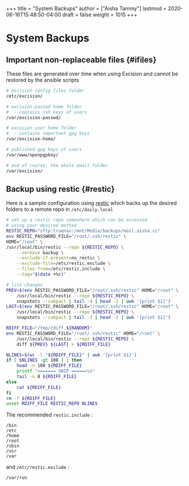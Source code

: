 +++
title = "System Backups"
author = ["Aisha Tammy"]
lastmod = 2020-06-16T15:48:50-04:00
draft = false
weight = 1015
+++

# System Backups

## Important non-replaceable files {#ifiles}

These files are generated over time when using Excision and cannot be restored by the ansible scripts

```sh
# excision config files folder
/etc/excision/

# excision-passwd home folder
#  - contains ssh keys of users
/var/excision-passwd/

# excision user home folder
#  - contains important gpg keys
/var/excision-home/

# published gpg keys of users
/var/www/openpgpkey/

# and of course, the whole email folder
/var/excision/
```

## Backup using restic {#restic}

Here is a sample configuration using [restic](https://restic.net/) which backs up the desired folders to a remote repo in `/etc/daily.local`

```sh
# set up a restic repo somewhere which can be accessed
# using your desired method
RESTIC_REPO="sftp:truenas:/mnt/Media/backups/mail.aisha.cc"
env RESTIC_PASSWORD_FILE="/root/.ssh/restic" \
HOME="/root" \
/usr/local/bin/restic --repo ${RESTIC_REPO} \
	--verbose backup \
	--exclude-if-present=no_restic \
	--exclude-file=/etc/restic.exclude \
	--files-from=/etc/restic.include \
	--tag="$(date +%c)"

# list changes
PREV=$(env RESTIC_PASSWORD_FILE="/root/.ssh/restic" HOME="/root" \
	/usr/local/bin/restic --repo ${RESTIC_REPO} \
	snapshots --compact | tail -4 | head -1 | awk '{print $1}')
LAST=$(env RESTIC_PASSWORD_FILE="/root/.ssh/restic" HOME="/root" \
	/usr/local/bin/restic --repo ${RESTIC_REPO} \
	snapshots --compact | tail -3 | head -1 | awk '{print $1}')

RDIFF_FILE="/tmp/rdiff.${RANDOM}"
env RESTIC_PASSWORD_FILE="/root/.ssh/restic" HOME="/root" \
	/usr/local/bin/restic --repo ${RESTIC_REPO} \
	diff ${PREV} ${LAST} > ${RDIFF_FILE}

NLINES=$(wc -l "${RDIFF_FILE}" | awk '{print $1}')
if [ $NLINES -gt 108 ] ; then
	head -n 100 ${RDIFF_FILE}
	printf "======= SNIP ======\n"
	tail -n 8 ${RDIFF_FILE}
else
	cat ${RDIFF_FILE}
fi
rm -f ${RDIFF_FILE}
unset RDIFF_FILE RESTIC_REPO NLINES
```

The recommended `restic.include` :
```
/bin
/etc
/home
/root
/sbin
/usr
/var
```

and `/etc/restic.exclude` :
```
/var/run
```
